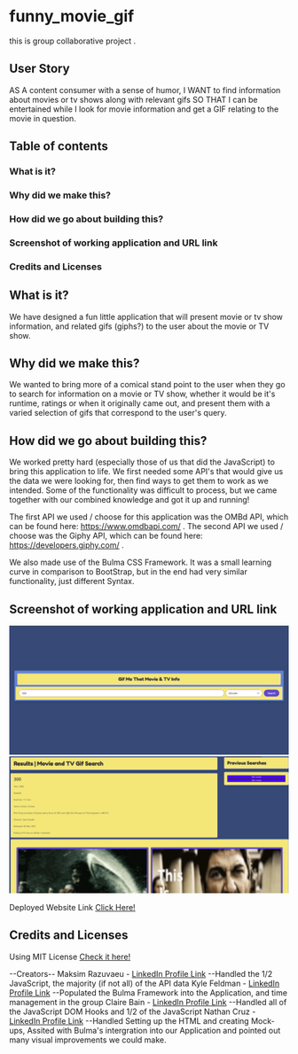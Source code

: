 # funny_movie_gif
this is group collaborative project .  

## User Story
AS A content consumer with a sense of humor,
I WANT to find information about movies or tv shows along with relevant gifs
SO THAT I can be entertained while I look for movie information and get a GIF relating to the movie in question.

## Table of contents

### What is it?
### Why did we make this?
### How did we go about building this?
### Screenshot of working application and URL link
### Credits and Licenses

## What is it?
We have designed a fun little application that will present movie or tv show information, and related gifs (giphs?) to the user about the movie or TV show. 

## Why did we make this?
We wanted to bring more of a comical stand point to the user when they go to search for information on a movie or TV show, whether it would be it's runtime, ratings or when it originally came out, and present them with a varied selection of gifs that correspond to the user's query.

## How did we go about building this?
We worked pretty hard (especially those of us that did the JavaScript) to bring this application to life. 
We first needed some API's that would give us the data we were looking for, then find ways to get them to work as we intended. Some of the functionality was difficult to process, but we came together with our combined knowledge and got it up and running!

The first API we used / choose for this application was the OMBd API, which can be found here: https://www.omdbapi.com/ . 
The second API we used / choose was the Giphy API, which can be found here:
https://developers.giphy.com/ .

We also made use of the Bulma CSS Framework. It was a small learning curve in comparison to BootStrap, but in the end had very similar functionality, just different Syntax. 

## Screenshot of working application and URL link
![1st ScreenShot of Deployed Application](/p1-1_LIVE.png)
![2nd ScreenShot of Deployed Application](/p1-2_LIVE.png)

Deployed Website Link [Click Here!](https://maksimrazuvaev.github.io/funny_movie_gif/)

## Credits and Licenses
Using MIT License [Check it here!](https://opensource.org/licenses/MIT)

--Creators--
Maksim Razuvaeu - [LinkedIn Profile Link](https://www.linkedin.com/in/maksim-razuvaev/)
--Handled the 1/2 JavaScript, the majority (if not all) of the API data
Kyle Feldman - [LinkedIn Profile Link](https://www.linkedin.com/in/kyle-feldman-427b5624b)
--Populated the Bulma Framework into the Application, and time management in the group
Claire Bain - [LinkedIn Profile Link](https://www.linkedin.com/in/clairembain/)
--Handled all of the JavaScript DOM Hooks and 1/2 of the JavaScript
Nathan Cruz - [LinkedIn Profile Link](www.linkedin.com/in/nathancruz/)
--Handled Setting up the HTML and creating Mock-ups, Assited with Bulma's intergration into our Application and pointed out many visual improvements we could make.